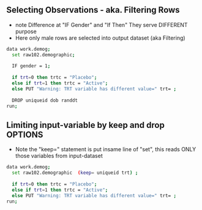## Selecting Observations - aka. Filtering Rows
* note Difference at "IF Gender" and "If Then" They serve DIFFERENT purpose
* Here only male rows are selected into output dataset (aka Filtering)

```bash
data work.demog;
  set raw102.demographic; 
  
  IF gender = 1;
  
  if trt=0 then trtc = "Placebo";
  else if trt=1 then trtc = "Active";
  else PUT "Warning: TRT variable has different value=" trt= ;
  
  DROP uniqueid dob randdt
run; 
```

## Limiting input-variable by keep and drop OPTIONS
* Note the "keep=" statement is put insame line of "set", this reads ONLY those variables from input-dataset
```bash
data work.demog;
  set raw102.demographic  (keep= uniqueid trt) ; 
  
  if trt=0 then trtc = "Placebo";
  else if trt=1 then trtc = "Active";
  else PUT "Warning: TRT variable has different value=" trt= ;
run;
```
